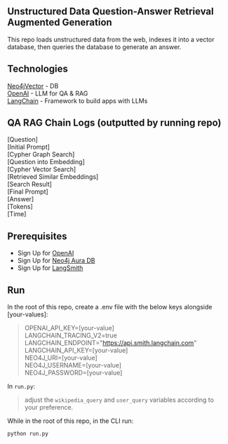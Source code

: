 ## Unstructured Data Question-Answer Retrieval Augmented Generation

This repo loads unstructured data from the web, indexes it into a vector database, then queries the database to generate an answer.

## Technologies

[Neo4jVector](https://python.langchain.com/v0.2/docs/integrations/vectorstores/neo4jvector/) - DB  
[OpenAI](https://openai.com/) - LLM for QA & RAG  
[LangChain](https://www.langchain.com/) - Framework to build apps with LLMs  

## QA RAG Chain Logs (outputted by running repo)

[Question]  
[Initial Prompt]  
[Cypher Graph Search]  
[Question into Embedding]  
[Cypher Vector Search]  
[Retrieved Similar Embeddings]  
[Search Result]  
[Final Prompt]  
[Answer]  
[Tokens]  
[Time]  

## Prerequisites

- Sign Up for [OpenAI](https://platform.openai.com/docs/quickstart/account-setup) 
- Sign Up for [Neo4j Aura DB](https://neo4j.com/cloud/platform/aura-graph-database)
- Sign Up for [LangSmith](https://python.langchain.com/v0.1/docs/get_started/quickstart/#langsmith)

## Run

In the root of this repo, create a .env file with the below keys alongside [your-values]:

> OPENAI_API_KEY=[your-value]  
> LANGCHAIN_TRACING_V2=true  
> LANGCHAIN_ENDPOINT="https://api.smith.langchain.com"  
> LANGCHAIN_API_KEY=[your-value]  
> NEO4J_URI=[your-value]  
> NEO4J_USERNAME=[your-value]  
> NEO4J_PASSWORD=[your-value]  

In `run.py`:
> adjust the `wikipedia_query` and `user_query` variables according to your preference.

While in the root of this repo, in the CLI run:

```python run.py```